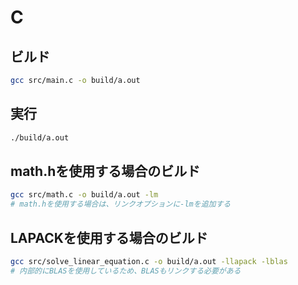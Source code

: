 # C

## ビルド
```bash
gcc src/main.c -o build/a.out
```

## 実行
```bash
./build/a.out
```

## math.hを使用する場合のビルド
```bash
gcc src/math.c -o build/a.out -lm
# math.hを使用する場合は、リンクオプションに-lmを追加する
```

## LAPACKを使用する場合のビルド
```bash
gcc src/solve_linear_equation.c -o build/a.out -llapack -lblas
# 内部的にBLASを使用しているため、BLASもリンクする必要がある
```

